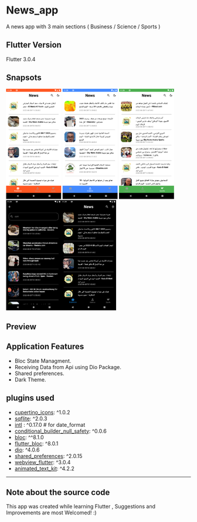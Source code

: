 # News_app

A news app with 3 main sections ( Business / Science / Sports )

## Flutter Version
Flutter 3.0.4 


## Snapsots
<img src="Screenshots/Business_screen.png" height="300em" > <img src="Screenshots/Science_Screen.png" height="300em" > <img src="Screenshots/Sports_screen.png" height="300em" > <img src="Screenshots/Search_screen.png" height="300em" ><img src="Screenshots/Dark_theme.png" height="300em" >


## Preview

## Application Features
* Bloc State Managment.
* Receiving Data from Api using Dio Package.
* Shared preferences.
* Dark Theme.

  
## plugins used
- [cupertino_icons](https://pub.dev/packages/cupertino_icons): ^1.0.2
- [sqflite](https://pub.dev/packages/sqflite): ^2.0.3
- [intl](https://pub.dev/packages/intl) : ^0.17.0 # for date_format
- [conditional_builder_null_safety](https://pub.dev/packages/conditional_builder_null_safety): ^0.0.6
- [bloc](https://pub.dev/packages/bloc): ^^8.1.0
- [flutter_bloc](https://pub.dev/packages/flutter_bloc): ^8.0.1
- [dio](https://pub.dev/packages/dio): ^4.0.6
- [shared_preferences](https://pub.dev/packages/shared_preferences): ^2.0.15
- [webview_flutter](https://pub.dev/packages/webview_flutter): ^3.0.4
- [animated_text_kit](https://pub.dev/packages/animated_text_kit): ^4.2.2
---
## Note about the source code

This app was created while learning Flutter , Suggestions and Improvements are most Welcomed! :)
